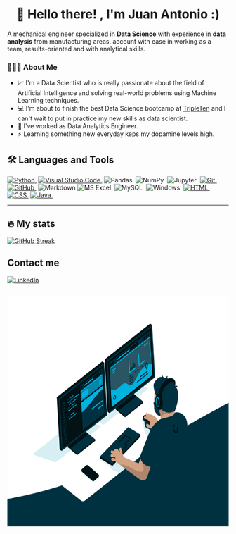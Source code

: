 <h1 align="center">👋 Hello there! , I'm Juan Antonio :)</h1>

A mechanical engineer specialized in **Data Science** with experience in **data analysis** from manufacturing areas. account
with ease in working as a team, results-oriented and with analytical skills.

### 👨🏻‍💻 About Me

- 📈 I'm a Data Scientist who is really passionate about the field of Artificial Intelligence and solving real-world problems using Machine Learning techniques.
- 💻 I'm about to finish the best Data Science bootcamp at [TripleTen](https://tripleten.com) and I can't wait to put in practice my new skills as data scientist.
- 🔭 I've worked as Data Analytics Engineer.
- ⚡ Learning something new everyday keps my dopamine levels high.

## 🛠 Languages and Tools

[![Python](https://img.shields.io/badge/-Python-333333?style=flat&logo=python)&nbsp;][python]
[![Visual Studio Code](https://img.shields.io/badge/-VScode-333333?style=flat&logo=visual-studio-code&logoColor=007ACC)&nbsp;][vscode]
![Pandas](https://img.shields.io/badge/-Pandas-333333?style=flat&logo=pandas)&nbsp;
![NumPy](https://img.shields.io/badge/-NumPy-333333?style=flat&logo=numpy)&nbsp;
![Jupyter](https://img.shields.io/badge/-Jupyter-333333?style=flat&logo=Jupyter)&nbsp;
[![Git](https://img.shields.io/badge/-Git-333333?style=flat&logo=git)&nbsp;][git]
[![GitHub](https://img.shields.io/badge/-GitHub-333333?style=flat&logo=github)&nbsp;][github]
![Markdown](https://img.shields.io/badge/-Markdown-333333?style=flat&logo=markdown)
![MS Excel](https://img.shields.io/twitter/url?color=333333&label=MS%20Excel&logo=Microsoft%20Excel&url=https%3A%2F%2Fimg.shields.io%2Fbadge%2F-Windows-333333%3Fstyle%3Dflat%26logo%3DWindows)&nbsp;
![MySQL](https://img.shields.io/twitter/url?color=000000&label=MySQL&logo=MySQL&url=https%3A%2F%2Fimg.shields.io%2Fbadge%2F-Windows-333333%3Fstyle%3Dflat%26logo%3DWindows)&nbsp;
![Windows](https://img.shields.io/badge/-Windows-333333?style=flat&logo=Windows)&nbsp;
[![HTML](https://img.shields.io/badge/-HTML-333333?style=flat&logo=HTML5)&nbsp;][html]
[![CSS](https://img.shields.io/badge/-CSS-333333?style=flat&logo=CSS3&logoColor=1572B6)&nbsp;][css]
[![Java](https://img.shields.io/badge/-Java-333333?style=flat&logo=Java&logoColor=FFA518)&nbsp;][java]

---

## :fire: My stats

[![GitHub Streak](https://github-readme-streak-stats.herokuapp.com?user=https%3A%2F%2Fgithub.com%2FJuanAntonioRe&theme=dark&mode=weekly)](https://git.io/streak-stats)

## Contact me

[![LinkedIn](https://img.shields.io/badge/linkedin-%230077B5.svg?&style=for-the-badge&logo=linkedin&logoColor=white)](https://www.linkedin.com/in/juan-antonio-reyes-mendoza/)

<p align="center"> 
  </br>
      <img align="center" alt="GIF" src="https://github.com/manojuppala/manojuppala/blob/master/assets/code.gif?raw=true" width="750" height="520" />
</p>

[github]: https://github.com/JuanAntonioRe
[linkedin]: https://www.linkedin.com/in/juan-antonio-reyes-mendoza/
[vscode]: https://code.visualstudio.com/
[python]: https://www.python.org/doc/
[java]: https://docs.oracle.com/en/java/
[git]: https://git-scm.com/doc
[github]: https://github.com/
[css]: https://developer.mozilla.org/en-US/docs/Web/CSS#:~:text=Cascading%20Style%20Sheets%20(CSS)%20is,speech%2C%20or%20on%20other%20media.
[html]: https://devdocs.io/html/
